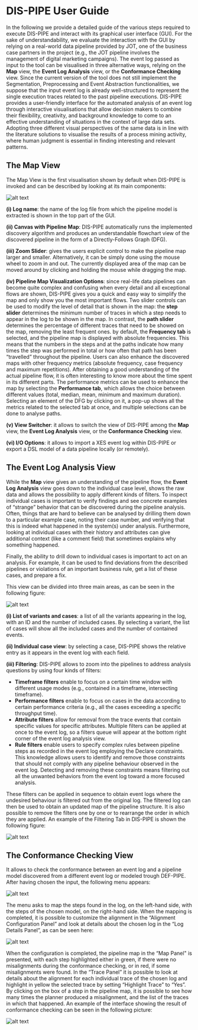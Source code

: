 # DIS-PIPE User Guide
In the following we provide a detailed guide of the various steps required to execute DIS-PIPE and interact with its graphical user interface (GUI). For the sake of understandability, we evaluate the interaction with the GUI by relying on a real-world data pipeline provided by JOT, one of the business case partners in the project (e.g., the JOT pipeline involves the management of digital marketing campaigns). The event log passed as input to the tool can be visualised in three alternative ways, relying on the **Map** view, the **Event Log Analysis** view, or the **Conformance Checking** view. Since the current version of the tool does not still implement the Segmentation, Preprocessing and Event Abstraction functionalities, we suppose that the input event log is already well-structured to represent the single execution traces related to the past pipeline executions. DIS-PIPE provides a user-friendly interface for the automated analysis of an event log through interactive visualisations that allow decision makers to combine their flexibility, creativity, and background knowledge to come to an effective understanding of situations in the context of large data sets. Adopting three different visual perspectives of the same data is in line with the literature solutions to visualise the results of a process mining activity, where human judgment is essential in finding interesting and relevant patterns.

## The Map View

The Map View is the first visualisation shown by default when DIS-PIPE is invoked and can be described by looking at its main components:

![alt text](https://raw.githubusercontent.com/DataCloud-project/DIS-PIPE/main/example/images/DIS-PIPE-Map-View.png)

**(i) Log name**: the name of the log file from which the pipeline model is extracted is shown in the top part of the GUI.

**(ii) Canvas with Pipeline Map**: DIS-PIPE automatically runs the implemented discovery algorithm and produces an understandable flowchart view of the discovered pipeline in the form of a Directly-Follows Graph (DFG).

**(iii) Zoom Slider**: gives the users explicit control to make the pipeline map larger and smaller. Alternatively, it can be simply done using the mouse wheel to zoom in and out. The currently displayed area of the map can be moved around by clicking and holding the mouse while dragging the map.

**(iv) Pipeline Map Visualization Options**: since real-life data pipelines can become quite complex and confusing when every detail and all exceptional flows are shown, DIS-PIPE gives you a quick and easy way to simplify the map and only show you the most important flows. Two slider controls can be used to modify the level of detail that is shown in the map: the **step slider** determines the minimum number of traces in which a step needs to appear in the log to be shown in the map. In contrast, the **path slider** determines the percentage of different traces that need to be showed on the map, removing the least frequent ones. by default, the **Frequency tab** is selected, and the pipeline map is displayed with absolute frequencies. This means that the numbers in the steps and at the paths indicate how many times the step was performed in total or how often that path has been “travelled” throughout the pipeline. Users can also enhance the discovered maps with other frequency metrics (absolute frequency, case frequency and maximum repetitions). After obtaining a good understanding of the actual pipeline flow, it is often interesting to know more about the time spent in its different parts. The performance metrics can be used to enhance the map by selecting the **Performance tab**, which allows the choice between different values (total, median, mean, minimum and maximum duration). Selecting an element of the DFG by clicking on it, a pop-up shows all the metrics related to the selected tab at once, and multiple selections can be done to analyse paths.

**(v) View Switcher**: it allows to switch the view of DIS-PIPE among the **Map** view, the **Event Log Analysis** view, or the **Conformance Checking** view.

**(vi) I/O Options**: it allows to import a XES event log within DIS-PIPE or export a DSL model of a data pipeline locally (or remotely).  

## The Event Log Analysis View

While the **Map** view gives an understanding of the pipeline flow, the **Event Log Analysis** view goes down to the individual case level, shows the raw data and allows the possibility to apply different kinds of filters. To inspect individual cases is important to verify findings and see concrete examples of “strange” behavior that can be discovered during the pipeline analysis. Often, things that are hard to believe can be analysed by drilling them down to a particular example case, noting their case number, and verifying that this is indeed what happened in the system(s) under analysis. Furthermore, looking at individual cases with their history and attributes can give additional context (like a comment field) that sometimes explains why something happened. 

Finally, the ability to drill down to individual cases is important to act on an analysis. For example, it can be used to find deviations from the described pipelines or violations of an important business rule, get a list of these cases, and prepare a fix.

This view can be divided into three main areas, as can be seen in the following figure:

![alt text](https://raw.githubusercontent.com/DataCloud-project/DIS-PIPE/main/example/images/DIS-PIPE-Event-Log-Analysis.png)

**(i)	List of variants and cases**: a list of all the variants appearing in the log, with an ID and the number of included cases. By selecting a variant, the list of cases will show all the included cases and the number of contained events. 

**(ii) Individual case view**: by selecting a case, DIS-PIPE shows the relative entry as it appears in the event log with each field. 

**(iii)	Filtering**: DIS-PIPE allows to zoom into the pipelines to address analysis questions by using four kinds of filters: 
  * **Timeframe filters** enable to focus on a certain time window with different usage modes (e.g., contained in a timeframe, intersecting timeframe). 
  *	**Performance filters** enable to focus on cases in the data according to certain performance criteria (e.g., all the cases exceeding a specific throughput time). 
  *	**Attribute filters** allow for removal from the trace events that contain specific values for specific attributes. Multiple filters can be applied at once to the event log, so a filters queue will appear at the bottom right corner of the event log analysis view. 
  *	**Rule filters** enable users to specify complex rules between pipeline steps as recorded in the event log employing the Declare constraints. This knowledge allows users to identify and remove those constraints that should not comply with any pipeline behaviour observed in the event log. Detecting and removing these constraints means filtering out all the unwanted behaviors from the event log toward a more focused analysis.
  
These filters can be applied in sequence to obtain event logs where the undesired behaviour is filtered out from the original log. The filtered log can then be used to obtain an updated map of the pipeline structure. It is also possible to remove the filters one by one or to rearrange the order in which they are applied. An example of the Filtering Tab in DIS-PIPE is shown the following figure:

![alt text](https://raw.githubusercontent.com/DataCloud-project/DIS-PIPE/main/example/images/DIS-PIPE-Filter-Log.JPG)

## The Conformance Checking View

It allows to check the conformance between an event log and a pipeline model discovered from a different event log or modeled trough DEF-PIPE. After having chosen the input, the following menu appears:

![alt text](https://raw.githubusercontent.com/DataCloud-project/DIS-PIPE/main/example/images/DIS-PIPE-Map-Steps.JPG)

The menu asks to map the steps found in the log, on the left-hand side, with the steps of the chosen model, on the right-hand side. When the mapping is completed, it is possible to customize the alignment in the “Alignment Configuration Panel” and look at details about the chosen log in the “Log Details Panel”, as can be seen here:

![alt text](https://raw.githubusercontent.com/DataCloud-project/DIS-PIPE/main/example/images/DIS-PIPE-Alignment-Settings.JPG)

When the configuration is completed, the pipeline map in the “Map Panel" is presented, with each step highlighted either in green, if there were no misalignments during the conformance checking, or in red, if some misalignments were found. In the “Trace Panel” it is possible to look at details about the alignment for each individual trace of the chosen log and highlight in yellow the selected trace by setting “Highlight Trace” to “Yes”. By clicking on the box of a step in the pipeline map, it is possible to see how many times the planner produced a misalignment, and the list of the traces in which that happened. An example of the interface showing the result of conformance checking can be seen in the following picture:

![alt text](https://raw.githubusercontent.com/DataCloud-project/DIS-PIPE/main/example/images/DIS-PIPE-Alignment.JPG)


